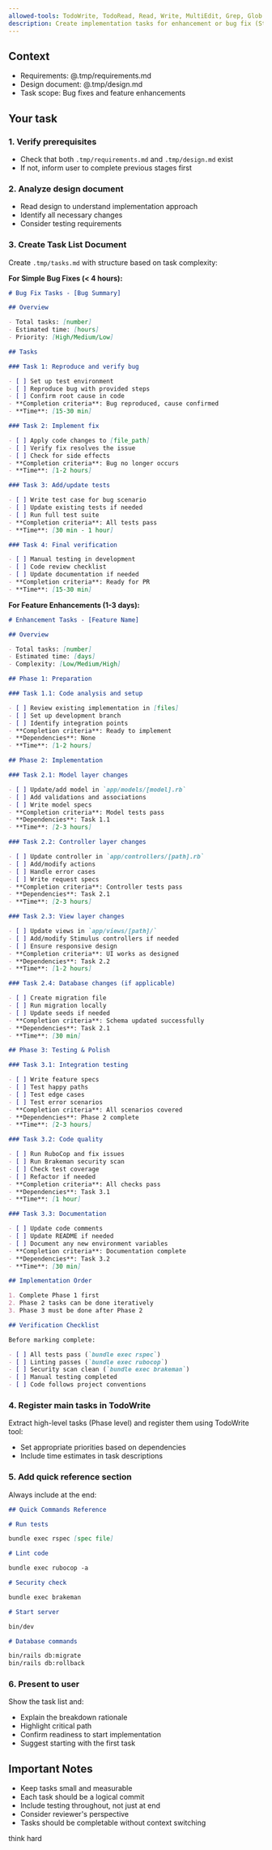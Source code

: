 ```yaml
---
allowed-tools: TodoWrite, TodoRead, Read, Write, MultiEdit, Grep, Glob
description: Create implementation tasks for enhancement or bug fix (Stage 3 of Spec-Driven Development)
---
```


## Context

- Requirements: @.tmp/requirements.md
- Design document: @.tmp/design.md
- Task scope: Bug fixes and feature enhancements

## Your task

### 1. Verify prerequisites

- Check that both `.tmp/requirements.md` and `.tmp/design.md` exist
- If not, inform user to complete previous stages first

### 2. Analyze design document

- Read design to understand implementation approach
- Identify all necessary changes
- Consider testing requirements

### 3. Create Task List Document

Create `.tmp/tasks.md` with structure based on task complexity:

**For Simple Bug Fixes (< 4 hours):**

```markdown
# Bug Fix Tasks - [Bug Summary]

## Overview

- Total tasks: [number]
- Estimated time: [hours]
- Priority: [High/Medium/Low]

## Tasks

### Task 1: Reproduce and verify bug

- [ ] Set up test environment
- [ ] Reproduce bug with provided steps
- [ ] Confirm root cause in code
- **Completion criteria**: Bug reproduced, cause confirmed
- **Time**: [15-30 min]

### Task 2: Implement fix

- [ ] Apply code changes to [file_path]
- [ ] Verify fix resolves the issue
- [ ] Check for side effects
- **Completion criteria**: Bug no longer occurs
- **Time**: [1-2 hours]

### Task 3: Add/update tests

- [ ] Write test case for bug scenario
- [ ] Update existing tests if needed
- [ ] Run full test suite
- **Completion criteria**: All tests pass
- **Time**: [30 min - 1 hour]

### Task 4: Final verification

- [ ] Manual testing in development
- [ ] Code review checklist
- [ ] Update documentation if needed
- **Completion criteria**: Ready for PR
- **Time**: [15-30 min]
```

**For Feature Enhancements (1-3 days):**

```markdown
# Enhancement Tasks - [Feature Name]

## Overview

- Total tasks: [number]
- Estimated time: [days]
- Complexity: [Low/Medium/High]

## Phase 1: Preparation

### Task 1.1: Code analysis and setup

- [ ] Review existing implementation in [files]
- [ ] Set up development branch
- [ ] Identify integration points
- **Completion criteria**: Ready to implement
- **Dependencies**: None
- **Time**: [1-2 hours]

## Phase 2: Implementation

### Task 2.1: Model layer changes

- [ ] Update/add model in `app/models/[model].rb`
- [ ] Add validations and associations
- [ ] Write model specs
- **Completion criteria**: Model tests pass
- **Dependencies**: Task 1.1
- **Time**: [2-3 hours]

### Task 2.2: Controller layer changes

- [ ] Update controller in `app/controllers/[path].rb`
- [ ] Add/modify actions
- [ ] Handle error cases
- [ ] Write request specs
- **Completion criteria**: Controller tests pass
- **Dependencies**: Task 2.1
- **Time**: [2-3 hours]

### Task 2.3: View layer changes

- [ ] Update views in `app/views/[path]/`
- [ ] Add/modify Stimulus controllers if needed
- [ ] Ensure responsive design
- **Completion criteria**: UI works as designed
- **Dependencies**: Task 2.2
- **Time**: [1-2 hours]

### Task 2.4: Database changes (if applicable)

- [ ] Create migration file
- [ ] Run migration locally
- [ ] Update seeds if needed
- **Completion criteria**: Schema updated successfully
- **Dependencies**: Task 2.1
- **Time**: [30 min]

## Phase 3: Testing & Polish

### Task 3.1: Integration testing

- [ ] Write feature specs
- [ ] Test happy paths
- [ ] Test edge cases
- [ ] Test error scenarios
- **Completion criteria**: All scenarios covered
- **Dependencies**: Phase 2 complete
- **Time**: [2-3 hours]

### Task 3.2: Code quality

- [ ] Run RuboCop and fix issues
- [ ] Run Brakeman security scan
- [ ] Check test coverage
- [ ] Refactor if needed
- **Completion criteria**: All checks pass
- **Dependencies**: Task 3.1
- **Time**: [1 hour]

### Task 3.3: Documentation

- [ ] Update code comments
- [ ] Update README if needed
- [ ] Document any new environment variables
- **Completion criteria**: Documentation complete
- **Dependencies**: Task 3.2
- **Time**: [30 min]

## Implementation Order

1. Complete Phase 1 first
2. Phase 2 tasks can be done iteratively
3. Phase 3 must be done after Phase 2

## Verification Checklist

Before marking complete:

- [ ] All tests pass (`bundle exec rspec`)
- [ ] Linting passes (`bundle exec rubocop`)
- [ ] Security scan clean (`bundle exec brakeman`)
- [ ] Manual testing completed
- [ ] Code follows project conventions
```

### 4. Register main tasks in TodoWrite

Extract high-level tasks (Phase level) and register them using TodoWrite tool:

- Set appropriate priorities based on dependencies
- Include time estimates in task descriptions

### 5. Add quick reference section

Always include at the end:

```markdown
## Quick Commands Reference

# Run tests

bundle exec rspec [spec file]

# Lint code

bundle exec rubocop -a

# Security check

bundle exec brakeman

# Start server

bin/dev

# Database commands

bin/rails db:migrate
bin/rails db:rollback
```

### 6. Present to user

Show the task list and:

- Explain the breakdown rationale
- Highlight critical path
- Confirm readiness to start implementation
- Suggest starting with the first task

## Important Notes

- Keep tasks small and measurable
- Each task should be a logical commit
- Include testing throughout, not just at end
- Consider reviewer's perspective
- Tasks should be completable without context switching

think hard
